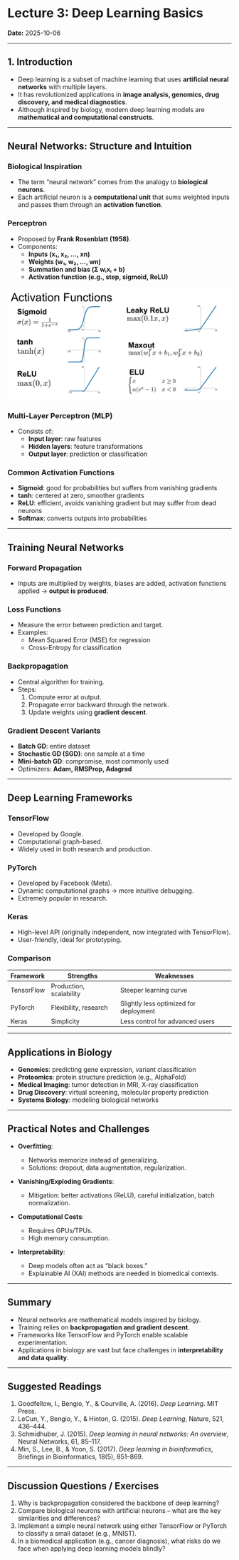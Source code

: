 # Lecture 3: Deep Learning Basics  

**Date:** 2025-10-06

---

## 1. Introduction
- Deep learning is a subset of machine learning that uses **artificial neural networks** with multiple layers.  
- It has revolutionized applications in **image analysis, genomics, drug discovery, and medical diagnostics**.  
- Although inspired by biology, modern deep learning models are **mathematical and computational constructs**.  

---

## Neural Networks: Structure and Intuition 

###  Biological Inspiration  
- The term “neural network” comes from the analogy to **biological neurons**.  
- Each artificial neuron is a **computational unit** that sums weighted inputs and passes them through an **activation function**.  

### Perceptron  
- Proposed by **Frank Rosenblatt (1958)**.  
- Components:  
  - **Inputs (x₁, x₂, …, xn)**  
  - **Weights (w₁, w₂, …, wn)**  
  - **Summation and bias (Σ wᵢxᵢ + b)**  
  - **Activation function (e.g., step, sigmoid, ReLU)**  

![](activation_functions.png)
###  Multi-Layer Perceptron (MLP)  
- Consists of:  
  - **Input layer**: raw features  
  - **Hidden layers**: feature transformations  
  - **Output layer**: prediction or classification  

### Common Activation Functions  
- **Sigmoid**: good for probabilities but suffers from vanishing gradients  
- **tanh**: centered at zero, smoother gradients  
- **ReLU**: efficient, avoids vanishing gradient but may suffer from dead neurons  
- **Softmax**: converts outputs into probabilities  

---

## Training Neural Networks

### Forward Propagation  
- Inputs are multiplied by weights, biases are added, activation functions applied → **output is produced**.  

### Loss Functions  
- Measure the error between prediction and target.  
- Examples:  
  - Mean Squared Error (MSE) for regression  
  - Cross-Entropy for classification  

### Backpropagation  
- Central algorithm for training.  
- Steps:  
  1. Compute error at output.  
  2. Propagate error backward through the network.  
  3. Update weights using **gradient descent**.  

### Gradient Descent Variants  
- **Batch GD**: entire dataset  
- **Stochastic GD (SGD)**: one sample at a time  
- **Mini-batch GD**: compromise, most commonly used  
- Optimizers: **Adam, RMSProp, Adagrad**  

---

## Deep Learning Frameworks

### TensorFlow  
- Developed by Google.  
- Computational graph-based.  
- Widely used in both research and production.  

### PyTorch  
- Developed by Facebook (Meta).  
- Dynamic computational graphs → more intuitive debugging.  
- Extremely popular in research.  

### Keras  
- High-level API (originally independent, now integrated with TensorFlow).  
- User-friendly, ideal for prototyping.  

### Comparison  
| Framework | Strengths | Weaknesses |  
|-----------|-----------|------------|  
| TensorFlow | Production, scalability | Steeper learning curve |  
| PyTorch    | Flexibility, research | Slightly less optimized for deployment |  
| Keras      | Simplicity | Less control for advanced users |  

---

## Applications in Biology

- **Genomics**: predicting gene expression, variant classification  
- **Proteomics**: protein structure prediction (e.g., AlphaFold)  
- **Medical Imaging**: tumor detection in MRI, X-ray classification  
- **Drug Discovery**: virtual screening, molecular property prediction  
- **Systems Biology**: modeling biological networks  

---

## Practical Notes and Challenges

- **Overfitting**:  
  - Networks memorize instead of generalizing.  
  - Solutions: dropout, data augmentation, regularization.  

- **Vanishing/Exploding Gradients**:  
  - Mitigation: better activations (ReLU), careful initialization, batch normalization.  

- **Computational Costs**:  
  - Requires GPUs/TPUs.  
  - High memory consumption.  

- **Interpretability**:  
  - Deep models often act as “black boxes.”  
  - Explainable AI (XAI) methods are needed in biomedical contexts.  

---

## Summary

- Neural networks are mathematical models inspired by biology.  
- Training relies on **backpropagation and gradient descent**.  
- Frameworks like TensorFlow and PyTorch enable scalable experimentation.  
- Applications in biology are vast but face challenges in **interpretability and data quality**.  

---

## Suggested Readings  

1. Goodfellow, I., Bengio, Y., & Courville, A. (2016). *Deep Learning*. MIT Press.  
2. LeCun, Y., Bengio, Y., & Hinton, G. (2015). *Deep Learning*, Nature, 521, 436–444.  
3. Schmidhuber, J. (2015). *Deep learning in neural networks: An overview*, Neural Networks, 61, 85–117.  
4. Min, S., Lee, B., & Yoon, S. (2017). *Deep learning in bioinformatics*, Briefings in Bioinformatics, 18(5), 851–869.  

---

## Discussion Questions / Exercises  

1. Why is backpropagation considered the backbone of deep learning?  
2. Compare biological neurons with artificial neurons – what are the key similarities and differences?  
3. Implement a simple neural network using either TensorFlow or PyTorch to classify a small dataset (e.g., MNIST).  
4. In a biomedical application (e.g., cancer diagnosis), what risks do we face when applying deep learning models blindly?  

